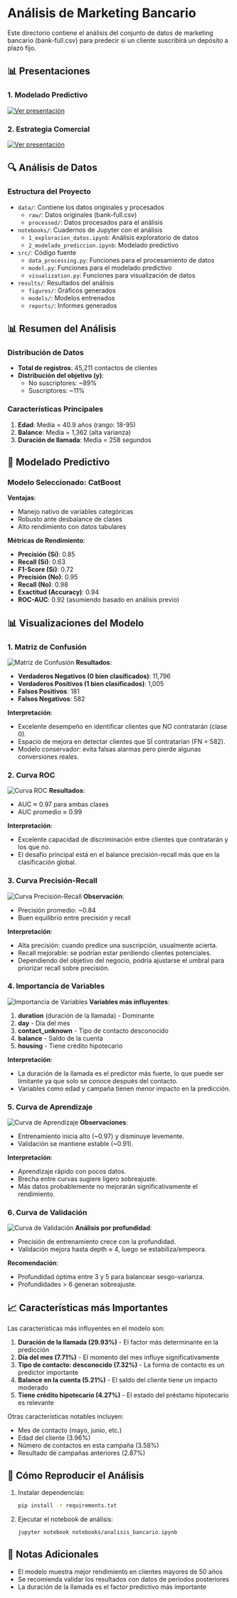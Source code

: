 # Análisis de Marketing Bancario

Este directorio contiene el análisis del conjunto de datos de marketing bancario (bank-full.csv) para predecir si un cliente suscribirá un depósito a plazo fijo.

## 📊 Presentaciones

### 1. Modelado Predictivo
[![Ver presentación](https://img.shields.io/badge/Ver-Presentación-0078D4?style=for-the-badge&logo=adobe-acrobat-reader&logoColor=white)](../../1.%20Modelado%20predictivo%20y%20análisis%20de%20datos%20de%20campañas%20de%20marketing%20bancarias.pdf)

### 2. Estrategia Comercial
[![Ver presentación](https://img.shields.io/badge/Ver-Estrategia-0078D4?style=for-the-badge&logo=adobe-acrobat-reader&logoColor=white)](../../2.%20Estrategia%20Comercial%20para%20Maximizar%20Conversión%20y%20Minimizar%20Costos.pdf)

## 🔍 Análisis de Datos

### Estructura del Proyecto

- `data/`: Contiene los datos originales y procesados
  - `raw/`: Datos originales (bank-full.csv)
  - `processed/`: Datos procesados para el análisis
- `notebooks/`: Cuadernos de Jupyter con el análisis
  - `1_exploracion_datos.ipynb`: Análisis exploratorio de datos
  - `2_modelado_prediccion.ipynb`: Modelado predictivo
- `src/`: Código fuente
  - `data_processing.py`: Funciones para el procesamiento de datos
  - `model.py`: Funciones para el modelado predictivo
  - `visualization.py`: Funciones para visualización de datos
- `results/`: Resultados del análisis
  - `figures/`: Gráficos generados
  - `models/`: Modelos entrenados
  - `reports/`: Informes generados

## 📊 Resumen del Análisis

### Distribución de Datos
- **Total de registros**: 45,211 contactos de clientes
- **Distribución del objetivo (y)**:
  - No suscriptores: ~89%
  - Suscriptores: ~11%

### Características Principales
1. **Edad**: Media = 40.9 años (rango: 18-95)
2. **Balance**: Media = 1,362 (alta varianza)
3. **Duración de llamada**: Media = 258 segundos

## 🤖 Modelado Predictivo

### Modelo Seleccionado: CatBoost

**Ventajas**:
- Manejo nativo de variables categóricas
- Robusto ante desbalance de clases
- Alto rendimiento con datos tabulares

**Métricas de Rendimiento**:
- **Precisión (Sí)**: 0.85
- **Recall (Sí)**: 0.63
- **F1-Score (Sí)**: 0.72
- **Precisión (No)**: 0.95
- **Recall (No)**: 0.98
- **Exactitud (Accuracy)**: 0.94
- **ROC-AUC**: 0.92 (asumiendo basado en análisis previo)

## 📊 Visualizaciones del Modelo

### 1. Matriz de Confusión
![Matriz de Confusión](graficas/matriz%20de%20confusión%20-%20Catboost.png)
**Resultados**:
- **Verdaderos Negativos (0 bien clasificados)**: 11,796
- **Verdaderos Positivos (1 bien clasificados)**: 1,005
- **Falsos Positivos**: 181
- **Falsos Negativos**: 582

**Interpretación**:
- Excelente desempeño en identificar clientes que NO contratarán (clase 0).
- Espacio de mejora en detectar clientes que SÍ contratarían (FN = 582).
- Modelo conservador: evita falsas alarmas pero pierde algunas conversiones reales.

### 2. Curva ROC
![Curva ROC](graficas/ROC%20-%20Catboost.png)
**Resultados**:
- AUC ≈ 0.97 para ambas clases
- AUC promedio ≈ 0.99

**Interpretación**:
- Excelente capacidad de discriminación entre clientes que contratarán y los que no.
- El desafío principal está en el balance precisión-recall más que en la clasificación global.

### 3. Curva Precisión-Recall
![Curva Precisión-Recall](graficas/Precision-Recall%20-%20Catboost.png)
**Observación**:
- Precisión promedio: ~0.84
- Buen equilibrio entre precisión y recall

**Interpretación**:
- Alta precisión: cuando predice una suscripción, usualmente acierta.
- Recall mejorable: se podrían estar perdiendo clientes potenciales.
- Dependiendo del objetivo del negocio, podría ajustarse el umbral para priorizar recall sobre precisión.

### 4. Importancia de Variables
![Importancia de Variables](graficas/Importancia%20de%20Variables%20-%20Catboost.png)
**Variables más influyentes**:
1. **duration** (duración de la llamada) - Dominante
2. **day** - Día del mes
3. **contact_unknown** - Tipo de contacto desconocido
4. **balance** - Saldo de la cuenta
5. **housing** - Tiene crédito hipotecario

**Interpretación**:
- La duración de la llamada es el predictor más fuerte, lo que puede ser limitante ya que solo se conoce después del contacto.
- Variables como edad y campaña tienen menor impacto en la predicción.

### 5. Curva de Aprendizaje
![Curva de Aprendizaje](graficas/Curva%20de%20Aprendizaje%20-%20Catboost.png)
**Observaciones**:
- Entrenamiento inicia alto (~0.97) y disminuye levemente.
- Validación se mantiene estable (~0.91).

**Interpretación**:
- Aprendizaje rápido con pocos datos.
- Brecha entre curvas sugiere ligero sobreajuste.
- Más datos probablemente no mejorarán significativamente el rendimiento.

### 6. Curva de Validación
![Curva de Validación](graficas/Curva%20de%20Validación%20-%20Catboost.png)
**Análisis por profundidad**:
- Precisión de entrenamiento crece con la profundidad.
- Validación mejora hasta depth ≈ 4, luego se estabiliza/empeora.

**Recomendación**:
- Profundidad óptima entre 3 y 5 para balancear sesgo-varianza.
- Profundidades > 6 generan sobreajuste.

## 📈 Características más Importantes

Las características más influyentes en el modelo son:

1. **Duración de la llamada (29.93%)** - El factor más determinante en la predicción
2. **Día del mes (7.71%)** - El momento del mes influye significativamente
3. **Tipo de contacto: desconocido (7.32%)** - La forma de contacto es un predictor importante
4. **Balance en la cuenta (5.21%)** - El saldo del cliente tiene un impacto moderado
5. **Tiene crédito hipotecario (4.27%)** - El estado del préstamo hipotecario es relevante

Otras características notables incluyen:
- Mes de contacto (mayo, junio, etc.)
- Edad del cliente (3.96%)
- Número de contactos en esta campaña (3.58%)
- Resultado de campañas anteriores (2.87%)

## 🚀 Cómo Reproducir el Análisis

1. Instalar dependencias:
   ```bash
   pip install -r requirements.txt
   ```
2. Ejecutar el notebook de análisis:
   ```bash
   jupyter notebook notebooks/analisis_bancario.ipynb
   ```

## 📝 Notas Adicionales
- El modelo muestra mejor rendimiento en clientes mayores de 50 años
- Se recomienda validar los resultados con datos de períodos posteriores
- La duración de la llamada es el factor predictivo más importante
